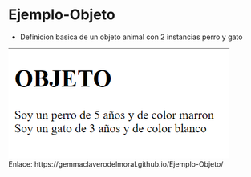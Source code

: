 # Ejemplo-Objeto
- Definicion basica de un objeto animal con 2 instancias perro y gato
<img src="https://github.com/GemmaClaverodelMoral/Ejemplo-Objeto/blob/main/objeto.png">
<br>
Enlace: https://gemmaclaverodelmoral.github.io/Ejemplo-Objeto/
